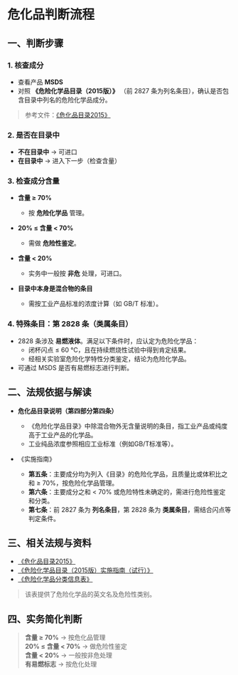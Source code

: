 # 危化品判断流程

## 一、判断步骤

### 1. 核查成分

- 查看产品 **MSDS**
- 对照 **《危险化学品目录（2015版）》** （前 2827 条为列名条目），确认是否包含目录中列名的危险化学品成分。

> 参考文件：[《危化品目录2015》](危险化学品目录（2015版）关联联合国UN编号.pdf)

### 2. 是否在目录中

- **不在目录中** -> 可进口
- **在目录中** -> 进入下一步（检查含量）

### 3. 检查成分含量

- **含量 ≥ 70%**
  - 按 **危险化学品** 管理。

- **20% ≤ 含量 < 70%**
  - 需做 **危险性鉴定**。

- **含量 < 20%**
  - 实务中一般按 **非危** 处理，可进口。

- **目录中本身是混合物的条目**
  - 需按工业产品标准的浓度计算（如 GB/T 标准）。

### 4. 特殊条目：第 2828 条（类属条目）

- 2828 条涉及 **易燃液体**。满足以下条件时，应认定为危险化学品：
  - 闭杯闪点 ≤ 60 ℃，且在持续燃烧性试验中得到肯定结果。
  - 经相关实验室危险化学特性分类鉴定，结论为危险化学品。
- 可通过 MSDS 是否有易燃标志进行判断。

## 二、法规依据与解读

- **危化品目录说明（第四部分第四条）**
  - 《危险化学品目录》中除混合物外无含量说明的条目，指工业产品或纯度高于工业产品的化学品。
  - 工业纯品浓度参照相应工业标准（例如GB/T标准等）。

- 《实施指南》
  - **第五条**：主要成分均为列入《目录》的危险化学品，且质量比或体积比之和 ≥ 70%，按危险化学品管理。
  - **第六条**：主要成分之和 < 70% 或危险特性未确定的，需进行危险性鉴定和分类。
  - **第七条**：前 2827 条为 **列名条目**，第 2828 条为 **类属条目**，需结合闪点等判定条件。

## 三、相关法规与资料

- [《危化品目录2015》](危险化学品目录（2015版）关联联合国UN编号.pdf)  
- [《危险化学品目录（2015版）实施指南（试行）》](https://www.mem.gov.cn/gk/gwgg/agwzlfl/gfxwj/2015/201509/t20150902_242909.shtml)
- [《危险化学品分类信息表》](危险化学品分类信息表.pdf)

> 该表提供了危险化学品的英文名及危险性类别。

## 四、实务简化判断

> **含量 ≥ 70%** → 按危化品管理  
> **20% ≤ 含量 < 70%** → 做危险性鉴定  
> **含量 < 20%** → 一般按非危处理  
> **有易燃标志** → 按危化处理
